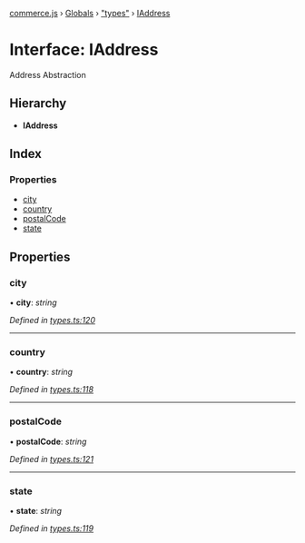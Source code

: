 [commerce.js](../README.md) › [Globals](../globals.md) › ["types"](../modules/_types_.md) › [IAddress](_types_.iaddress.md)

# Interface: IAddress

Address Abstraction

## Hierarchy

* **IAddress**

## Index

### Properties

* [city](_types_.iaddress.md#city)
* [country](_types_.iaddress.md#country)
* [postalCode](_types_.iaddress.md#postalcode)
* [state](_types_.iaddress.md#state)

## Properties

###  city

• **city**: *string*

*Defined in [types.ts:120](https://github.com/shopjs/commerce.js/blob/87d7367/src/types.ts#L120)*

___

###  country

• **country**: *string*

*Defined in [types.ts:118](https://github.com/shopjs/commerce.js/blob/87d7367/src/types.ts#L118)*

___

###  postalCode

• **postalCode**: *string*

*Defined in [types.ts:121](https://github.com/shopjs/commerce.js/blob/87d7367/src/types.ts#L121)*

___

###  state

• **state**: *string*

*Defined in [types.ts:119](https://github.com/shopjs/commerce.js/blob/87d7367/src/types.ts#L119)*
